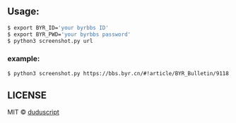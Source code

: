 ## Usage:
```sh
$ export BYR_ID='your byrbbs ID'
$ export BYR_PWD='your byrbbs password'
$ python3 screenshot.py url
```

### example:
```sh
$ python3 screenshot.py https://bbs.byr.cn/#!article/BYR_Bulletin/9118
```

## LICENSE
MIT © [duduscript](https://github.com/duduscript)

